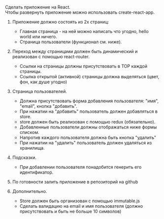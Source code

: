 Сделать приложение на React.  
Чтобы развернуть приложение можно использовать create-react-app.

1. Приложение должно состоять из 2х страниц:
    * Главная страница - на ней можно написать что угодно, hello world или ничего.
    * Страница пользователи (функционал см. ниже).

2. Переход между страницами должен быть динамический и реализован с помощью react-router.
    * Ссылки на страницы должны присутствовать в TOP каждой страницы. 
    * Ссылка открытой (активной) страницы должна выделяться (цвет, фон, как душе угодно)

3. Страница пользователей.
    * Должна присутствовать форма добавления пользователя: "имя", "email", кнопка "добавить".
    * При нажатии на "добавить" пользователь должен добавляться в store. 
    * store должен быть реализован с помощью redux (обязательно).
    * Добавленные пользователи должны отображаться ниже формы списком.
    * Напротив каждого пользователя должна быть кнопка "удалить" 
    * При нажатии на "удалить" пользователь должен удаляться из хранилища.

4. Подсказки.
    * При добавлении пользователя понадобится генерить его идентификатор.

5. По готовности залить приложение в репозиторий на github

6. Дополнительно.
    * Store должен быть организован с помощью immutable.js
    * Сделать валидацию на email и имя пользователя (должно присутствовать и быть не больше 10 символов)

